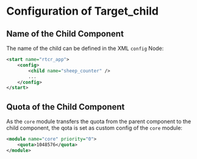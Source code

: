 # Configuration of Target_child


## Name of the Child Component

The name of the child can be defined in the XML `config` Node:

```xml
<start name="rtcr_app">
	<config>
		<child name="sheep_counter" />
		...
	</config>
</start>
```

## Quota of the Child Component

As the `core` module transfers the quota from the parent component to the child
component, the qota is set as custom config of the `core` module:

```xml
<module name="core" priority="0">
	<quota>1048576</quota>
</module>
```
